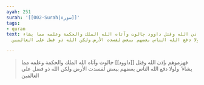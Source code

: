```yaml
---
ayah: 251
surah: '[[002-Surah|سورة]]'
tags:
- quran
text: فهزموهم بإذن الله وقتل داوود جالوت وآتاه الله الملك والحكمة وعلمه مما يشاء ۗ
  ولولا دفع الله الناس بعضهم ببعض لفسدت الأرض ولكن الله ذو فضل على العالمين

---
```

> فهزموهم بإذن الله وقتل [[داوود]] جالوت وآتاه الله الملك والحكمة وعلمه مما يشاء ۗ ولولا دفع الله الناس بعضهم ببعض لفسدت الأرض ولكن الله ذو فضل على العالمين
